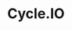 ---
blog: https://medium.com/cycleplatform
codehost: https://github.com/cycleplatform
facebook: https://facebook.com/cycleplatform
linkedin: https://linkedin.com/company/cycle-platform
logohandle: cycleio
sort: cycle
title: Cycle.IO
twitter: https://x.com/cycleplatform
website: https://cycle.io/
---